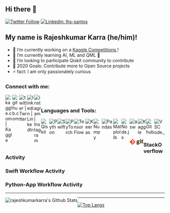 ## Hi there 👋 
[![Twitter Follow](https://img.shields.io/twitter/follow/_staticvoid?label=Follow)](https://twitter.com/k_rajesh_kumar)
[![Linkedin: lhs-santos](https://img.shields.io/badge/-Rajeshkumar%20Karra-blue?style=flat-square&logo=Linkedin&logoColor=white&link=https://www.linkedin.com/in/lhs-santos/)](www.linkedin.com/in/rajeshkumarkarra)


## My name is Rajeshkumar Karra (he/him)!
- 🔭 I’m currently working on a [Kaggle Competitions ][website]!
- 🌱 I’m currently learning AI, ML and QML 🤣
- 👯 I’m looking to participate Qiskit community to contribute
- 🥅 2020 Goals: Contribute more to Open Source projects
- ⚡ fact: I am only passionately curious

### Connect with me:

[<img align="left" alt="kaggle.com | Kaggle" width="22px" src="https://cdn4.iconfinder.com/data/icons/logos-and-brands/512/189_Kaggle_logo_logos-512.png" />][website]
[<img align="left" alt="github.com" width="22px" src="https://image.flaticon.com/icons/svg/25/25231.svg" />][github]
[<img align="left" alt="twitter | Twitter" width="25px" src="https://1000logos.net/wp-content/uploads/2017/06/Twitter-Logo.png" />][twitter]
[<img align="left" alt="linkedin | LinkedIn" width="22px" src="https://image.flaticon.com/icons/png/512/174/174857.png" />][linkedin]
[<img align="left" alt="instagram | Instagram" width="22px" src="https://www.freepnglogos.com/uploads/logo-ig-png/logo-ig-stunning-instagram-logo-vector-download-for-new-7.png" />][instagram]


<br />

### Languages and Tools:


[<img align="left" alt="Qiskit" width="26px" src="https://upload.wikimedia.org/wikipedia/commons/thumb/5/51/Qiskit-Logo.svg/1200px-Qiskit-Logo.svg.png" />][qiskit]
[<img align="left" alt="Python" width="26px" src="https://upload.wikimedia.org/wikipedia/commons/thumb/c/c3/Python-logo-notext.svg/600px-Python-logo-notext.svg.png" />][website]
[<img align="left" alt="Swift" width="26px" src="https://upload.wikimedia.org/wikipedia/commons/thumb/9/9d/Swift_logo.svg/1200px-Swift_logo.svg.png" />][website]
[<img align="left" alt="PyTorch" width="26px" src="https://cdn.analyticsvidhya.com/wp-content/uploads/2019/01/pytorch-logo.png" />][website]
[<img align="left" alt="TensorFlow" width="36px" src="https://3.bp.blogspot.com/-d-nV7xJRmpw/Xo328dcAx3I/AAAAAAAAC7Q/qlqJOle6XIosJ3CGIDJ04F3Voh1iXDg0gCLcBGAsYHQ/s1600/TF_FullColor_Icon.jpg" />][website]
[<img align="left" alt="Keeras" width="26px" src="https://upload.wikimedia.org/wikipedia/commons/thumb/a/ae/Keras_logo.svg/1200px-Keras_logo.svg.png" />][website]
[<img align="left" alt="Numpy" width="26px" src="https://www.pngkey.com/png/detail/96-961478_in-order-to-show-how-holoviews-works-well.png" />][website]
[<img align="left" alt="Pandas" width="36px" src="https://pbs.twimg.com/profile_images/1187765724451868673/uVw1PWA7_400x400.png" />][website]
[<img align="left" alt="Matplolib" width="26px" src="https://upload.wikimedia.org/wikipedia/commons/thumb/0/01/Created_with_Matplotlib-logo.svg/1024px-Created_with_Matplotlib-logo.svg.png" />][website]
[<img align="left" alt="Node.js" width="26px" src="https://pypi.org/static/images/logo-small.6eef541e.svg" />][website]
[<img align="left" alt="asw" width="26px" src="https://upload.wikimedia.org/wikipedia/commons/thumb/9/93/Amazon_Web_Services_Logo.svg/1024px-Amazon_Web_Services_Logo.svg.png" />][website]
[<img align="left" alt="Kaggle" width="26px" src="https://cdn4.iconfinder.com/data/icons/logos-and-brands/512/189_Kaggle_logo_logos-512.png" />][website]
[<img align="left" alt="Github" width="26px" src="https://image.flaticon.com/icons/svg/25/25231.svg" />][github]
[<img align="left" alt="VSCode" width="26px" src="https://upload.wikimedia.org/wikipedia/commons/thumb/9/9a/Visual_Studio_Code_1.35_icon.svg/1200px-Visual_Studio_Code_1.35_icon.svg.png" />][website]
[<img align="left" alt="Git" width="44px" src="https://raw.githubusercontent.com/github/explore/80688e429a7d4ef2fca1e82350fe8e3517d3494d/topics/git/git.png" />][github]


<br />
<br />

---



### StackOverflow Activity
<!-- STACKOVERFLOW:START -->
<!-- STACKOVERFLOW:END -->

### Swift Workflow Activity
<!-- SWIFT:START -->
<!-- SWIFT:END -->

### Python-App Workflow Activity
<!-- PYTHON:START -->
<!-- PYTHON:END -->

---
<img align ="left" alt = "rajeshkumarkarra's Github Stats" src ="https://github-readme-stats.vercel.app/api?username=rajeshkumarkarra&show_icons=true&hide_border=true" />

---

[![Top Langs](https://github-readme-stats.vercel.app/api/top-langs/?username=rajeshkumarkarra&layout=compact)](https://github.com/rajeshkumarkarra/github-readme-stats)


[website]: https://www.kaggle.com/rajeshkumarkarra
[twitter]: https://twitter.com/RajeshK88684653
[youtube]: https://youtube.com/
[instagram]: https://www.instagram.com/rajeshkarraq/
[linkedin]: https://www.linkedin.com/in/rajeshkumar-karra-168657b1/
[github]: https://github.com/rajeshkumarkarra
[qiskit]: https://github.com/rajeshkumarkarra/qiskit?organization=rajeshkumarkarra&organization=rajeshkumarkarra
